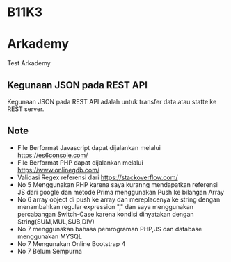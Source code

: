 # B11K3
# Arkademy
Test Arkademy 

## Kegunaan JSON pada REST API
Kegunaan JSON pada REST API adalah untuk transfer data atau statte ke REST server.

## Note
* File Berformat Javascript dapat dijalankan melalui https://es6console.com/
* File Berformat PHP dapat dijalankan melalui https://www.onlinegdb.com/
* Validasi Regex referensi dari https://stackoverflow.com/
* No 5 Menggunakan PHP karena saya kuranng mendapatkan referensi JS dari google dan metode Prima menggunakan Push ke bilangan Array 
* No 6 array object di push ke array dan mereplacenya ke string dengan menambahkan regular expression "," dan saya menggunakan percabangan Switch-Case karena kondisi dinyatakan dengan String(SUM,MUL,SUB,DIV) 
* No 7 menggunakan bahasa pemrograman PHP,JS dan database menggunakan MYSQL
* No 7 Mengunakan Online Bootstrap 4
* No 7 Belum Sempurna 
